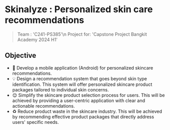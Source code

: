 # Skinalyze : Personalized skin care recommendations
> Team : 'C241-PS385'\n
> Project for: 'Capstone Project Bangkit Academy 2024 H1'
## Objective
* 📱 Develop a mobile application (Android) for personalized skincare recommendations.
* 💡 Design a recommendation system that goes beyond skin type identification. This system will offer personalized skincare product packages tailored to individual skin concerns.
* 😌 Simplify the skincare product selection process for users. This will be achieved by providing a user-centric application with clear and actionable recommendations.
* ♻️ Reduce product waste in the skincare industry. This will be achieved by recommending effective product packages that directly address users' specific needs.



